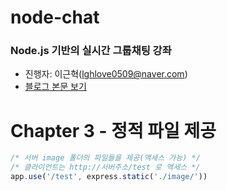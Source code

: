 # node-chat
### Node.js 기반의 실시간 그룹채팅 강좌
- 진행자: 이근혁(lghlove0509@naver.com)
- [블로그 본문 보기](http://codevkr.tistory.com/60)

# Chapter 3 - 정적 파일 제공

```javascript
/* 서버 image 폴더의 파일들을 제공(액세스 가능) */
/* 클라이언트는 http://서버주소/test 로 액세스 */
app.use('/test', express.static('./image/'))
```
